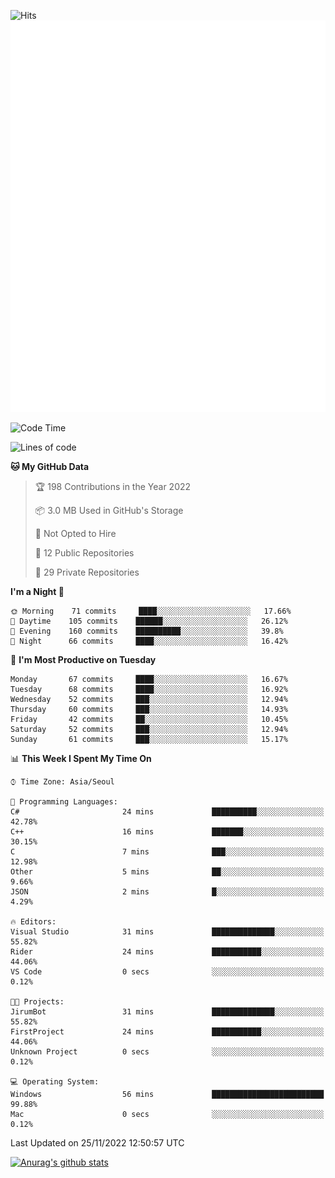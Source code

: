 ![Hits](https://hits.seeyoufarm.com/api/count/incr/badge.svg?url=https%3A%2F%2Fgithub.com%2Fkokose1234&count_bg=%2379C83D&title_bg=%23555555&icon=apple.svg&icon_color=%23E7E7E7&title=hits&edge_flat=false)
<br/>
![Metrics](https://github.com/kokose1234/kokose1234/blob/main/github-metrics.svg)

<!--START_SECTION:waka-->
![Code Time](http://img.shields.io/badge/Code%20Time-715%20hrs%2039%20mins-blue)

![Lines of code](https://img.shields.io/badge/From%20Hello%20World%20I%27ve%20Written-884%20Thousand%20lines%20of%20code-blue)

**🐱 My GitHub Data** 

> 🏆 198 Contributions in the Year 2022
 > 
> 📦 3.0 MB Used in GitHub's Storage 
 > 
> 🚫 Not Opted to Hire
 > 
> 📜 12 Public Repositories 
 > 
> 🔑 29 Private Repositories  
 > 
**I'm a Night 🦉** 

```text
🌞 Morning    71 commits     ████░░░░░░░░░░░░░░░░░░░░░   17.66% 
🌆 Daytime    105 commits    ██████░░░░░░░░░░░░░░░░░░░   26.12% 
🌃 Evening    160 commits    ██████████░░░░░░░░░░░░░░░   39.8% 
🌙 Night      66 commits     ████░░░░░░░░░░░░░░░░░░░░░   16.42%

```
📅 **I'm Most Productive on Tuesday** 

```text
Monday       67 commits     ████░░░░░░░░░░░░░░░░░░░░░   16.67% 
Tuesday      68 commits     ████░░░░░░░░░░░░░░░░░░░░░   16.92% 
Wednesday    52 commits     ███░░░░░░░░░░░░░░░░░░░░░░   12.94% 
Thursday     60 commits     ███░░░░░░░░░░░░░░░░░░░░░░   14.93% 
Friday       42 commits     ██░░░░░░░░░░░░░░░░░░░░░░░   10.45% 
Saturday     52 commits     ███░░░░░░░░░░░░░░░░░░░░░░   12.94% 
Sunday       61 commits     ███░░░░░░░░░░░░░░░░░░░░░░   15.17%

```


📊 **This Week I Spent My Time On** 

```text
⌚︎ Time Zone: Asia/Seoul

💬 Programming Languages: 
C#                       24 mins             ██████████░░░░░░░░░░░░░░░   42.78% 
C++                      16 mins             ███████░░░░░░░░░░░░░░░░░░   30.15% 
C                        7 mins              ███░░░░░░░░░░░░░░░░░░░░░░   12.98% 
Other                    5 mins              ██░░░░░░░░░░░░░░░░░░░░░░░   9.66% 
JSON                     2 mins              █░░░░░░░░░░░░░░░░░░░░░░░░   4.29%

🔥 Editors: 
Visual Studio            31 mins             ██████████████░░░░░░░░░░░   55.82% 
Rider                    24 mins             ███████████░░░░░░░░░░░░░░   44.06% 
VS Code                  0 secs              ░░░░░░░░░░░░░░░░░░░░░░░░░   0.12%

🐱‍💻 Projects: 
JirumBot                 31 mins             ██████████████░░░░░░░░░░░   55.82% 
FirstProject             24 mins             ███████████░░░░░░░░░░░░░░   44.06% 
Unknown Project          0 secs              ░░░░░░░░░░░░░░░░░░░░░░░░░   0.12%

💻 Operating System: 
Windows                  56 mins             █████████████████████████   99.88% 
Mac                      0 secs              ░░░░░░░░░░░░░░░░░░░░░░░░░   0.12%

```


 Last Updated on 25/11/2022 12:50:57 UTC
<!--END_SECTION:waka-->

[![Anurag's github stats](https://github-readme-stats.vercel.app/api?username=kokose1234&theme=dracula)](https://github.com/anuraghazra/github-readme-stats)



	

